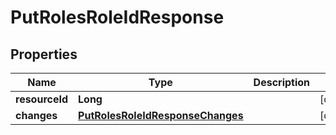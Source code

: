 
# PutRolesRoleIdResponse

## Properties
Name | Type | Description | Notes
------------ | ------------- | ------------- | -------------
**resourceId** | **Long** |  |  [optional]
**changes** | [**PutRolesRoleIdResponseChanges**](PutRolesRoleIdResponseChanges.md) |  |  [optional]



